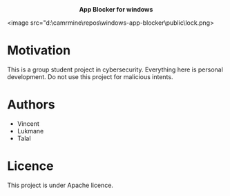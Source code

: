<div align="center">
	<b>
  	App Blocker for windows
	</b>
</div>

<image src="d:\camrmine\repos\windows-app-blocker\public\lock.png></image>

# Motivation

This is a group student project in cybersecurity. Everything here is personal development. Do not use this project for malicious intents.

# Authors

- Vincent
- Lukmane
- Talal

# Licence

This project is under Apache licence.


